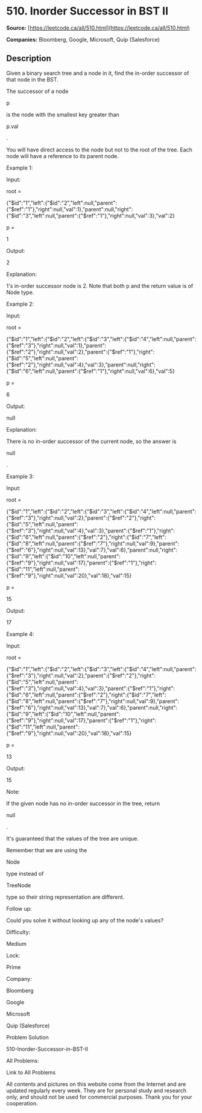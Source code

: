 # 510. Inorder Successor in BST II

**Source:** [https://leetcode.ca/all/510.html](https://leetcode.ca/all/510.html)

**Companies:** Bloomberg, Google, Microsoft, Quip (Salesforce)

## Description

Given a binary search tree and a node in it, find the in-order successor of that node in the
        BST.

The successor of a node

p

is the node with the smallest key greater than

p.val

.

You will have direct access to the node but not to the root of the tree. Each node will have
        a reference to its parent node.

Example 1:

Input:

root =

{"$id":"1","left":{"$id":"2","left":null,"parent":{"$ref":"1"},"right":null,"val":1},"parent":null,"right":{"$id":"3","left":null,"parent":{"$ref":"1"},"right":null,"val":3},"val":2}

p =

1

Output:

2

Explanation:

1's in-order successor node is 2. Note that both p and the return value is of Node type.

Example 2:

Input:

root =

{"$id":"1","left":{"$id":"2","left":{"$id":"3","left":{"$id":"4","left":null,"parent":{"$ref":"3"},"right":null,"val":1},"parent":{"$ref":"2"},"right":null,"val":2},"parent":{"$ref":"1"},"right":{"$id":"5","left":null,"parent":{"$ref":"2"},"right":null,"val":4},"val":3},"parent":null,"right":{"$id":"6","left":null,"parent":{"$ref":"1"},"right":null,"val":6},"val":5}

p =

6

Output:

null

Explanation:

There is no in-order successor of the current node, so the answer is

null

.

Example 3:

Input:

root =

{"$id":"1","left":{"$id":"2","left":{"$id":"3","left":{"$id":"4","left":null,"parent":{"$ref":"3"},"right":null,"val":2},"parent":{"$ref":"2"},"right":{"$id":"5","left":null,"parent":{"$ref":"3"},"right":null,"val":4},"val":3},"parent":{"$ref":"1"},"right":{"$id":"6","left":null,"parent":{"$ref":"2"},"right":{"$id":"7","left":{"$id":"8","left":null,"parent":{"$ref":"7"},"right":null,"val":9},"parent":{"$ref":"6"},"right":null,"val":13},"val":7},"val":6},"parent":null,"right":{"$id":"9","left":{"$id":"10","left":null,"parent":{"$ref":"9"},"right":null,"val":17},"parent":{"$ref":"1"},"right":{"$id":"11","left":null,"parent":{"$ref":"9"},"right":null,"val":20},"val":18},"val":15}

p =

15

Output:

17

Example 4:

Input:

root =

{"$id":"1","left":{"$id":"2","left":{"$id":"3","left":{"$id":"4","left":null,"parent":{"$ref":"3"},"right":null,"val":2},"parent":{"$ref":"2"},"right":{"$id":"5","left":null,"parent":{"$ref":"3"},"right":null,"val":4},"val":3},"parent":{"$ref":"1"},"right":{"$id":"6","left":null,"parent":{"$ref":"2"},"right":{"$id":"7","left":{"$id":"8","left":null,"parent":{"$ref":"7"},"right":null,"val":9},"parent":{"$ref":"6"},"right":null,"val":13},"val":7},"val":6},"parent":null,"right":{"$id":"9","left":{"$id":"10","left":null,"parent":{"$ref":"9"},"right":null,"val":17},"parent":{"$ref":"1"},"right":{"$id":"11","left":null,"parent":{"$ref":"9"},"right":null,"val":20},"val":18},"val":15}

p =

13

Output:

15

Note:

If the given node has no in-order successor in the tree, return

null

.

It's guaranteed that the values of the tree are unique.

Remember that we are using the

Node

type instead of

TreeNode

type so their string representation are different.

Follow up:

Could you solve it without looking up any of the node's values?

Difficulty:

Medium

Lock:

Prime

Company:

Bloomberg

Google

Microsoft

Quip (Salesforce)

Problem Solution

510-Inorder-Successor-in-BST-II

All Problems:

Link to All Problems

All contents and pictures on this website come from the Internet and are updated regularly every week. They are for personal study and research only, and should not be used for commercial purposes. Thank you for your cooperation.

